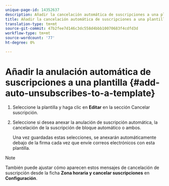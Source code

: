 ```yaml
---
unique-page-id: 14352637
description: Añadir la cancelación automática de suscripciones a una plantilla - Documentos de marketing - Documentación del producto
title: Añadir la cancelación automática de suscripciones a una plantilla
translation-type: tm+mt
source-git-commit: 47b2fee7d146c3dc558d4bbb10070683f4cdfd3d
workflow-type: tm+mt
source-wordcount: '77'
ht-degree: 0%

---
```



# Añadir la anulación automática de suscripciones a una plantilla {#add-auto-unsubscribes-to-a-template}

1. Seleccione la plantilla y haga clic en **Editar** en la sección Cancelar suscripción.
1. Seleccione si desea anexar la anulación de suscripción automática, la cancelación de la suscripción de bloque automático o ambos.

   Una vez guardadas estas selecciones, se anexarán automáticamente debajo de la firma cada vez que envíe correos electrónicos con esta plantilla.

>[!NOTE]
>
>También puede ajustar cómo aparecen estos mensajes de cancelación de suscripción desde la ficha **Zona horaria y cancelar suscripciones** en **Configuración**.

